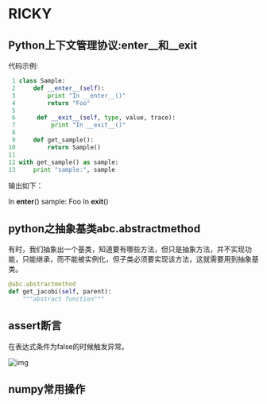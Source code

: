 # RICKY

## Python上下文管理协议:__enter__和__exit__

代码示例:

```python
 1 class Sample:
 2     def __enter__(self): 
 3         print "In __enter__()" 
 4         return "Foo"
 5 
 6      def __exit__(self, type, value, trace):
 7          print "In __exit__()"
 8 
 9     def get_sample(): 
10         return Sample() 
11 
12 with get_sample() as sample: 
13     print "sample:", sample 
```

输出如下：

 In __enter__()
 sample: Foo
 In __exit__()

## python之抽象基类abc.abstractmethod

有时，我们抽象出一个基类，知道要有哪些方法，但只是抽象方法，并不实现功能，只能继承，而不能被实例化，但子类必须要实现该方法，这就需要用到抽象基类。

```python
@abc.abstractmethod
def get_jacobi(self, parent):
    """abstract function"""
```

## assert断言

在表达式条件为false的时候触发异常。

![img](https://www.runoob.com/wp-content/uploads/2019/07/assert.png)

## numpy常用操作

